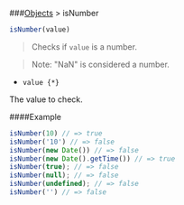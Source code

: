 ###[Objects](../) > isNumber

```js
isNumber(value)
```

> Checks if <code>value</code> is a number.

> Note: "NaN" is considered a number.

- <code>value {*}</code>

The value to check.

####Example
```js
isNumber(10) // => true
isNumber('10') // => false
isNumber(new Date()) // => false
isNumber(new Date().getTime()) // => true
isNumber(true); // => false
isNumber(null); // => false
isNumber(undefined); // => false
isNumber('') // => false
```